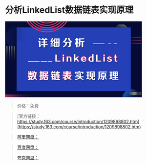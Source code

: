 # 分析LinkedList数据链表实现原理

![img](../../../assets/study163/free/6a520d32b05f4b5ca99478eeb77e95f3.jpg)

> 价格：免费

> [官方链接：https://study.163.com/course/introduction/1209898802.htm](https://study.163.com/course/introduction/1209898802.htm)

> [阿里网盘：]()

> [百度网盘：]()

> [夸克网盘：]()
